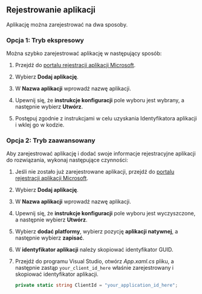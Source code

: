 
## <a name="register-your-application"></a>Rejestrowanie aplikacji
Aplikację można zarejestrować na dwa sposoby.

### <a name="option-1-express-mode"></a>Opcja 1: Tryb ekspresowy
Można szybko zarejestrować aplikację w następujący sposób:
1. Przejdź do [portalu rejestracji aplikacji Microsoft](https://apps.dev.microsoft.com/portal/register-app?appType=mobileAndDesktopApp&appTech=windowsDesktop&step=configure).

2. Wybierz **Dodaj aplikację**.

3. W **Nazwa aplikacji** wprowadź nazwę aplikacji.

4. Upewnij się, że **instrukcje konfiguracji** pole wyboru jest wybrany, a następnie wybierz **Utwórz**.

5. Postępuj zgodnie z instrukcjami w celu uzyskania Identyfikatora aplikacji i wklej go w kodzie.

### <a name="option-2-advanced-mode"></a>Opcja 2: Tryb zaawansowany
Aby zarejestrować aplikację i dodać swoje informacje rejestracyjne aplikacji do rozwiązania, wykonaj następujące czynności:
1. Jeśli nie zostało już zarejestrowane aplikacji, przejdź do [portalu rejestracji aplikacji Microsoft](https://apps.dev.microsoft.com/portal/register-app).

2. Wybierz **Dodaj aplikację**.

3. W **Nazwa aplikacji** wprowadź nazwę aplikacji. 

4. Upewnij się, że **instrukcje konfiguracji** pole wyboru jest wyczyszczone, a następnie wybierz **Utwórz**.

5. Wybierz **dodać platformy**, wybierz pozycję **aplikacji natywnej**, a następnie wybierz **zapisać**.

6. W **identyfikator aplikacji** należy skopiować identyfikator GUID.

7. Przejdź do programu Visual Studio, otwórz *App.xaml.cs* pliku, a następnie zastąp `your_client_id_here` właśnie zarejestrowany i skopiować identyfikator aplikacji.

    ```csharp
    private static string ClientId = "your_application_id_here";
    ```
